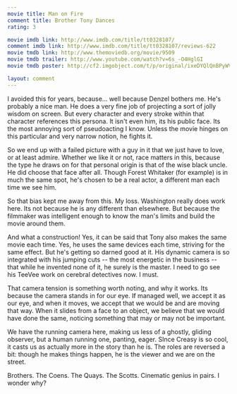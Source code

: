 ```yaml
---
movie title: Man on Fire
comment title: Brother Tony Dances
rating: 3

movie imdb link: http://www.imdb.com/title/tt0328107/
comment imdb link: http://www.imdb.com/title/tt0328107/reviews-622
movie tmdb link: http://www.themoviedb.org/movie/9509
movie tmdb trailer: http://www.youtube.com/watch?v=6s_-O4HglGI
movie tmdb poster: http://cf2.imgobject.com/t/p/original/ixeDYQlQnBPyWVuegiwrIRA4YUy.jpg

layout: comment
---
```


I avoided this for years, because... well because Denzel bothers me. He's probably a nice man. He does a very fine job of projecting a sort of jolly wisdom on screen. But every character and every stroke within that character references this persona. It isn't even him, its his public face. Its the most annoying sort of pseudoacting I know. Unless the movie hinges on this particular and very narrow notion, he fights it.

So we end up with a failed picture with a guy in it that we just have to love, or at least admire. Whether we like it or not, race matters in this, because the type he draws on for that personal origin is that of the wise black uncle. He did choose that face after all. Though Forest Whitaker (for example) is in much the same spot, he's chosen to be a real actor, a different man each time we see him.

So that bias kept me away from this. My loss. Washington really does work here. Its not because he is any different than elsewhere. But because the filmmaker was intelligent enough to know the man's limits and build the movie around them. 

And what a construction! Yes, it can be said that Tony also makes the same movie each time. Yes, he uses the same devices each time, striving for the same effect. But he's getting so darned good at it. His dynamic camera is so integrated with his jumping cuts -- the most energetic in the business -- that while he invented none of it, he surely is the master. I need to go see his TeeVee work on cerebral detectives now. I must.

That camera tension is something worth noting, and why it works. Its because the camera stands in for our eye. If managed well, we accept it as our eye, and when it moves, we accept that we would be and are moving that way. When it slides from a face to an object, we believe that we would have done the same, noticing something that may or may not be important.

We have the running camera here, making us less of a ghostly, gliding observer, but a human running one, panting, eager. SInce Creasy is so cool, it casts us as actually more in the story than he is. The roles are reversed a bit: though he makes things happen, he is the viewer and we are on the street.

Brothers. The Coens. The Quays. The Scotts. Cinematic genius in pairs. I wonder why?